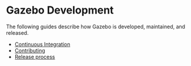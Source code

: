 # Gazebo Development


The following guides describe how Gazebo is developed, maintained, and
released.

* [Continuous Integration](ci)
* [Contributing](contributing)
* [Release process](release)
